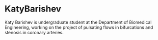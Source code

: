 # KatyBarishev

Katy Barishev is undergraduate student at the Department of Biomedical Engineering, working on the project of pulsating flows in bifurcations and stenosis in coronary arteries.